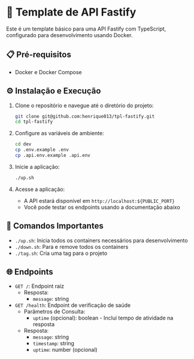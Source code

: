 <!-- TODO: Update endpoints -->

# 🚀 Template de API Fastify

Este é um template básico para uma API Fastify com TypeScript, configurado para desenvolvimento usando Docker.

## 📋 Pré-requisitos

- Docker e Docker Compose

## ⚙️ Instalação e Execução

1. Clone o repositório e navegue até o diretório do projeto:

   ```bash
   git clone git@github.com:henrique013/tpl-fastify.git
   cd tpl-fastify
   ```

2. Configure as variáveis de ambiente:

   ```bash
   cd dev
   cp .env.example .env
   cp .api.env.example .api.env
   ```

3. Inicie a aplicação:

   ```bash
   ./up.sh
   ```

4. Acesse a aplicação:
   - A API estará disponível em `http://localhost:${PUBLIC_PORT}`
   - Você pode testar os endpoints usando a documentação abaixo

## 🔑 Comandos Importantes

- `./up.sh`: Inicia todos os containers necessários para desenvolvimento
- `./down.sh`: Para e remove todos os containers
- `./tag.sh`: Cria uma tag para o projeto

## 🌐 Endpoints

- `GET /`: Endpoint raiz
  - Resposta:
    - `message`: string
- `GET /health`: Endpoint de verificação de saúde
  - Parâmetros de Consulta:
    - `uptime` (opcional): boolean - Inclui tempo de atividade na resposta
  - Resposta:
    - `message`: string
    - `timestamp`: string
    - `uptime`: number (opcional)
